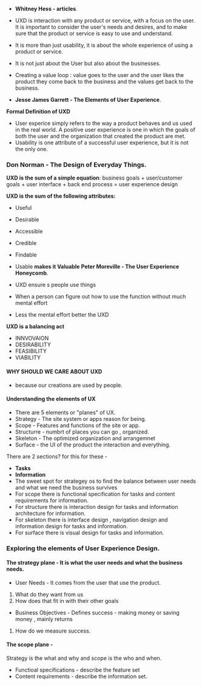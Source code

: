 - **Whitney Hess -  articles**.
- UXD is interaction with any product or service, with a focus on the user. It is important to consider the user's needs
and desires, and to make sure that the product or service is easy to use and understand.
- It is more than just usability, it is about the whole experience of using a product or service.
- It is not just about the User but also about the businesses.
- Creating a value loop : value goes to the user and the user likes the product they come back to the business and the values get back
to the business.

- **Jesse James Garrett - The Elements of User Experience**.

 **Formal Definition of UXD**
- User experice simply refers to the way a product behaves and us used in
the real world. A positive user experience is one in which the goals of
both the user and the organization that created the product are met.
- Usability is one attribute of a successful user experience, but it is not the only one.

### **Don Norman - The Design of Everyday Things**.

 **UXD is the sum of a simple equation**:
business goals + user/customer goals + user interface + back end process = user experience design

 **UXD is the sum of the following attributes:**
- Useful
- Desirable
- Accessible
- Credible
- Findable
- Usable
**makes it Valuable**
**Peter Moreville - The User Experience Honeycomb**.


- UXD ensure s people use things
- When a person can figure out how to use the function without much mental effort
- Less the mental effort better the UXD

 **UXD is a balancing act**
- INNVOVAION
- DESIRABILITY
- FEASIBILITY
- VIABILITY

#### **WHY SHOULD WE CARE ABOUT UXD**
- because our creations are used by people.


#### **Understanding the elements of UX**
- There are 5 elements or "planes" of UX.
- Strategy -  The site system or apps reason for being.
- Scope -  Features and functions of the site or app.
- Structurre - numbrt of places you can go , organized.
- Skeleton - The optimized organization and arrangemnet
- Surface - the UI of the product the interaction and everything.

There are 2 sections? for this for these -
- **Tasks**
- **Information**
- The sweet spot for strategey os to find the balance between user needs and what we need the business survives
- For scope there is functional specification for tasks and content requirements for information.
- For structure there is interaction design for tasks and information architecture for information.
- For skeleton there is interface design , navigation design and information design for tasks and information.
- For surface there is visual design for tasks and information.

### Exploring the elements of User Experience Design.

#### The strategy plane - It is what the user needs and what the business needs.
- User Needs - It comes from the user that use the product.
1. What do they want from us
2. How does that fit in with their other goals
- Business Objectives - Defines success - making money or saving money , mainly returns
1. How do we measure success.

#### The scope plane -
 Strategy is the what and why and scope is the who and when.

- Functioal specifications - describe the feature set
- Content requirements - describe the information set.
